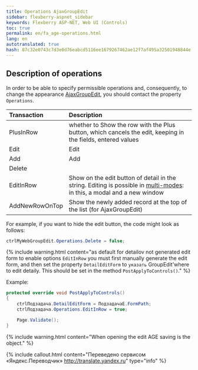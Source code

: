 ```yaml
--- 
title: Operations AjaxGroupEdit 
sidebar: flexberry-aspnet_sidebar 
keywords: Flexberry ASP-NET, Web UI (Controls) 
toc: true 
permalink: en/fa_age-operations.html 
lang: en 
autotranslated: true 
hash: 87c32e0743c7d3e0d76eabcd5116ee1679267462ae12f7af495a32501948844e 
--- 
```


## Description of operations 

In order to be able to specify permissible operations and, consequently, to change the appearance [AjaxGroupEdit](fa_ajax-group-edit.html), you should contact the property `Operations`. 

| Transaction | Description | 
|:------------|:-------------------------------------------------------------| 
| PlusInRow | whether to Show the row with the Plus button, which cancels the edit, keeping in the fields, entered values| 
| Edit | Edit| 
| Add | Add| 
| Delete | | Delete 
| EditInRow | Show on the edit button of detail in the string. Editing is possible in [multi-modes](fa_open-windows-age.html): in this, a modal and a new window| 
| AddNewRowOnTop | Show the newly added record at the top of the list (for AjaxGroupEdit)| 


For example, if you want to hide the edit button, the code might look as follows: 

```csharp
ctrlMyWebGroupEdit.Operations.Delete = false;
``` 

{% include warning.html content="as default for detailov not generated edit form to enable options `EditInRow` you must first manually generate the edit form, and then set the property `DetailEditForm` to `указать` GroupEdit'where to edit detaily. This should be set in the method `PostApplyToControls()`." %} 

Example: 

```csharp
protected override void PostApplyToControls()
{
	ctrlПодзадача.DetailEditForm = ПодзадачаE.FormPath;
	ctrlПодзадача.Operations.EditInRow = true;

	Page.Validate();
}
``` 

{% include warning.html content="When opening the edit AGE saving is the object." %} 



{% include callout.html content="Переведено сервисом «Яндекс.Переводчик» <http://translate.yandex.ru>" type="info" %}